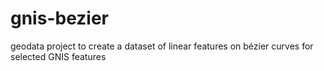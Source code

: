 # gnis-bezier
geodata project to create a dataset of linear features on bézier curves for selected GNIS features

